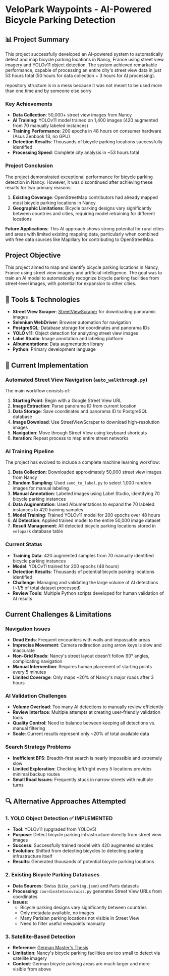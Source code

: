 # VeloPark Waypoints - AI-Powered Bicycle Parking Detection

## 📊 Project Summary

This project successfully developed an AI-powered system to automatically detect and map bicycle parking locations in Nancy, France using street view imagery and YOLOv11 object detection. The system achieved remarkable performance, capable of processing an entire city's street view data in just 53 hours total (50 hours for data collection + 3 hours for AI processing).

repository structure is in a mess because it was not meant to be used more than one time and by someone else sorry 

### Key Achievements
- **Data Collection**: 50,000+ street view images from Nancy
- **AI Training**: YOLOv11 model trained on 1,400 images (420 augmented from 70 manually labeled instances)
- **Training Performance**: 200 epochs in 48 hours on consumer hardware (Asus Zenbook 13, no GPU)
- **Detection Results**: Thousands of bicycle parking locations successfully identified
- **Processing Speed**: Complete city analysis in ~53 hours total

### Project Conclusion

The project demonstrated exceptional performance for bicycle parking detection in Nancy. However, it was discontinued after achieving these results for two primary reasons:
1. **Existing Coverage**: OpenStreetMap contributors had already mapped most bicycle parking locations in Nancy
2. **Geographic Limitations**: Bicycle parking designs vary significantly between countries and cities, requiring model retraining for different locations

**Future Applications**: This AI approach shows strong potential for rural cities and areas with limited existing mapping data, particularly when combined with free data sources like Mapillary for contributing to OpenStreetMap.

## Project Objective

This project aimed to map and identify bicycle parking locations in Nancy, France using street view imagery and artificial intelligence. The goal was to train an AI model to automatically recognize bicycle parking facilities from street-level images, with potential for expansion to other cities.

## 🔧 Tools & Technologies

- **Street View Scraper**: [StreetViewScraper](https://github.com/Jskinner9/StreetViewScraper) for downloading panoramic images
- **Selenium WebDriver**: Browser automation for navigation
- **PostgreSQL**: Database storage for coordinates and panorama IDs
- **YOLO v11**: Object detection for analyzing street view images
- **Label Studio**: Image annotation and labeling platform
- **Albumentations**: Data augmentation library
- **Python**: Primary development language

## 🚀 Current Implementation

### Automated Street View Navigation (`auto_walkthrough.py`)

The main workflow consists of:

1. **Starting Point**: Begin with a Google Street View URL
2. **Image Extraction**: Parse panorama ID from current location
3. **Data Storage**: Save coordinates and panorama ID to PostgreSQL database
4. **Image Download**: Use StreetViewScraper to download high-resolution images
5. **Navigation**: Move through Street View using keyboard shortcuts
6. **Iteration**: Repeat process to map entire street networks

### AI Training Pipeline

The project has evolved to include a complete machine learning workflow:

1. **Data Collection**: Downloaded approximately 50,000 street view images from Nancy
2. **Random Sampling**: Used `send_to_label.py` to select 1,000 random images for manual labeling
3. **Manual Annotation**: Labeled images using Label Studio, identifying 70 bicycle parking instances
4. **Data Augmentation**: Used Albumentations to expand the 70 labeled instances to 420 training samples
5. **Model Training**: Trained YOLOv11 model for 200 epochs over 48 hours
6. **AI Detection**: Applied trained model to the entire 50,000 image dataset
7. **Result Management**: All detected bicycle parking locations stored in `velopark` database table

### Current Status

- **Training Data**: 420 augmented samples from 70 manually identified bicycle parking instances
- **Model**: YOLOv11 trained for 200 epochs (48 hours)
- **Detection Results**: Thousands of potential bicycle parking locations identified
- **Challenge**: Managing and validating the large volume of AI detections (~1/5 of total dataset processed)
- **Review Tools**: Multiple Python scripts developed for human validation of AI results

## Current Challenges & Limitations

### Navigation Issues
- **Dead Ends**: Frequent encounters with walls and impassable areas
- **Imprecise Movement**: Camera redirection using arrow keys is slow and inaccurate
- **Non-Grid Roads**: Nancy's street layout doesn't follow 90° angles, complicating navigation
- **Manual Intervention**: Requires human placement of starting points every 5 minutes 
- **Limited Coverage**: Only maps ~20% of Nancy's major roads after 3 hours

### AI Validation Challenges
- **Volume Overload**: Too many AI detections to manually review efficiently
- **Review Interface**: Multiple attempts at creating user-friendly validation tools
- **Quality Control**: Need to balance between keeping all detections vs. manual filtering
- **Scale**: Current results represent only ~20% of total available data

### Search Strategy Problems
- **Inefficient BFS**: Breadth-first search is nearly impossible and extremely slow
- **Limited Exploration**: Checking left/right every 5 locations provides minimal backup routes
- **Small Road Issues**: Frequently stuck in narrow streets with multiple turns

## 🔍 Alternative Approaches Attempted

### 1. YOLO Object Detection ✅ **IMPLEMENTED**
- **Tool**: YOLOv11 (upgraded from YOLOv5)
- **Purpose**: Detect bicycle parking infrastructure directly from street view images
- **Success**: Successfully trained model with 420 augmented samples
- **Evolution**: Shifted from detecting bicycles to detecting parking infrastructure itself
- **Results**: Generated thousands of potential bicycle parking locations

### 2. Existing Bicycle Parking Databases
- **Data Sources**: Swiss (`bike_parking.json`) and Paris datasets
- **Processing**: `coordinatetocsvswiss.py` generates Street View URLs from coordinates
- **Issues**: 
  - Bicycle parking designs vary significantly between countries
  - Only metadata available, no images
  - Many Parisian parking locations not visible in Street View
  - Need to filter useful viewpoints manually

### 3. Satellite-Based Detection
- **Reference**: [German Master's Thesis](https://mediatum.ub.tum.de/doc/1634128/7kxtht1y6kwdfc9mjqalfom08.pdf)
- **Limitation**: Nancy's bicycle parking facilities are too small to detect via satellite imagery
- **Context**: German bicycle parking areas are much larger and more visible from above  